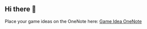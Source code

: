 ## Hi there 👋

Place your game ideas on the OneNote here: [Game Idea OneNote](https://onedrive.live.com/redir?resid=2710028A9DCF7022%2127649&authkey=%21ALys3s6YLoN8VbE&page=Edit&wd=target%28New%20Section%201.one%7C955c69e3-0a27-9e4c-83df-088f75da295b%2FGame%20Idea%201%7Ce0eff89b-3a1a-1d45-bb1c-05001cc7f333%2F%29&wdorigin=NavigationUrl)

<!--

**Here are some ideas to get you started:**

🙋‍♀️ A short introduction - what is your organization all about?
🌈 Contribution guidelines - how can the community get involved?
👩‍💻 Useful resources - where can the community find your docs? Is there anything else the community should know?
🍿 Fun facts - what does your team eat for breakfast?
🧙 Remember, you can do mighty things with the power of [Markdown](https://docs.github.com/github/writing-on-github/getting-started-with-writing-and-formatting-on-github/basic-writing-and-formatting-syntax)
-->

